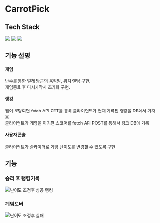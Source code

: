 # CarrotPick

## Tech Stack

<div style='flex'>
  <img src="https://img.shields.io/badge/Html5-E34F26?style=flat&logo=Html5&logoColor=white"/>
  <img src="https://img.shields.io/badge/CSS3-1572B6?style=flat&logo=CSS3&logoColor=white"/>
  <img src="https://img.shields.io/badge/Javascript-F7DF1E?style=flat&logo=Javascript&logoColor=white"/>
</div>

## 기능 설명

#### 게임

난수를 통한 벌레 당근의 움직임, 위치 랜덤 구현.<br/>
게임종료 후 다시시작시 초기화 구현.<br/>

#### 랭킹

웹이 로딩되면 fetch API GET을 통해 클라이언트가 현재 기록된 랭킹을 DB에서 가져옴<br/>
클라이언트가 게임을 이기면 스코어를 fetch API POST를 통해서 랭크 DB에 기록 <br/>

#### 사용자 콘솔

클라이언트가 슬라이더로 게임 난이도를 변경할 수 있도록 구현<br/>

## 기능

### 승리 후 랭킹기록

![난이도 조정후 성공 랭킹](https://github.com/user-attachments/assets/d174f570-f745-4617-b195-eec4baf416f7)

### 게임오버

![난이도 조정후 실패](https://github.com/user-attachments/assets/1ad2940e-6299-4ef6-9a49-df192e452150)

